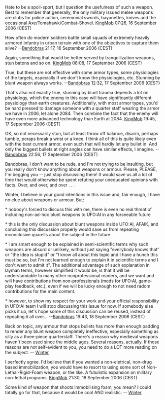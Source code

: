 Hate to be a spoil-sport, but I question the usefulness of such a
weapon. Best to remember that generally, the only military issued melee
weapons are clubs for police action, ceremonial swords, bayonettes,
knives and the occasional Axe/Tomahawk/Combat-Shovel.
[KingMob](User:KingMob "wikilink") 07:26, 16 September 2006 (CEST)


How often do modern soldiers battle small squads of extremely heavily
armored infantry in urban terrain with one of the objectives to capture
them alive? --[Bandobras](User:Bandobras "wikilink") 21:17, 16 September
2006 (CEST)

<!-- -->



Again, something that would be better served by tranquilization weapons,
stun batons and so on. [KingMob](User:KingMob "wikilink") 08:08, 17
September 2006 (CEST)

<!-- -->



True, but these are not effective with some armor types, some
physiologies of the targets, especially if we don't know the
physiologies, etc. Stunning by blunt weapon always works.
--[Bandobras](User:Bandobras "wikilink") 12:32, 17 September 2006 (CEST)

<!-- -->



That's also not exactly true, stunning by blunt trauma depends a lot on
physiology, which the enemy in this case will have significantly
different psysiology than earth creatures. Additionally, with most armor
types, you'd be hard pressed to damage someone with a quarter staff
wearing the armor we have in 2006, let alone 2084. Then combine the fact
that the enemy will have even more advanced technology than Earth
at 2084. [KingMob](User:KingMob "wikilink") 19:45, 17 September 2006
(CEST)

<!-- -->



OK, so not necessarily stun, but at least throw off balance, disarm,
perhaps tumble, peraps break a wrist or a knee. I think all of this is
quite likely even with the best current armor, even such that will
hardly let any bullet in. And only the biggest bullets at right angles
can have similar effects, I imagine.
--[Bandobras](User:Bandobras "wikilink") 22:56, 17 September 2006 (CEST)

<!-- -->



Bandobras, I don't want to be rude, and I'm not trying to be insulting,
but you really don't know anything about weapons or armour. Please,
PLEASE, I'm begging you -- just stop discussing them! It would save us
all a lot of time that would otherwise be spent refuting your uneducated
opinions with facts. Over, and over, and over . . .

<!-- -->



Winter, I believe in your good intentions in this issue and, fair
enough, I have no clue about weapons or armour. But:

\* nobody's forced to discuss this with me, there is even no real threat
of including non-ad-hoc blunt weapons to UFO:AI in any forseeable future

\* this is the only discussion about blunt weapons inside UFO:AI, AFAIK,
and concluding this discussion properly would save us from repeating
inconclusive quarells about the subject in the future

\* I am smart enough to be explained in semi-scientific terms why such
weapons are absurd or unlikely, without just saying "everybody knows
that" or "the idea is stupid" or "I know all about this topic and I have
a hunch this must be so, but I'm not learned enough to explain it in
scientific terms and I don't want to admit it". The additional advantage
of such explanation in layman terms, however simplified it would be, is
that it will be understandable to many other nonprofessional readers,
and we want and will have contributions from non-professionals (mods for
UFO:AI, game-play feedback, etc.), even if we will be lucky enough to
not need radom contributions for the main content.

\* however, to show my respect for your work and your official
responsibility in UFO:AI team I will stop discussing this issue for now.
If somebody else picks it up, let's hope some of this discussion can be
reused, instead of repeating it all over...
--[Bandobras](User:Bandobras "wikilink") 19:43, 18 September 2006 (CEST)

<!-- -->



Back on topic, any armour that stops bullets has more than enough
padding to render any blunt weapon completely ineffective, especially
something as silly as a three-piece quarterstaff. There's a reason why
medieval weapons haven't been used since the middle ages. Several
reasons, actually. If those reasons are not self-evident to you, you
need to do a LOT more reading on the subject. --
[Winter](User:Winter "wikilink")


I perfectly agree. I'd believe that if you wanted a non-eletrical,
non-drug based immobilization, you would have to resort to using some
sort of Non-Lethal-Rigid-Foam weapon, or the like. A futuristic
expansion on military non-lethal programs.
[KingMob](User:KingMob "wikilink") 21:30, 18 September 2006 (CEST)


Some kind of weapon that shoots immobilising foam, you mean? I could
totally go for that, because it would be cool AND realistic. --
[Winter](User:Winter "wikilink")